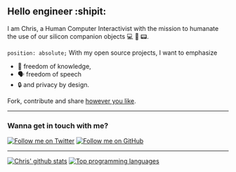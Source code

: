 Hello engineer :shipit:
----

I am Chris, a Human Computer Interactivist with the mission to humanate the use of our silicon companion objects :computer: :fax: :pager:. 

`position: absolute;` With my open source projects, I want to emphasize
- :brain: freedom of knowledge, 
- 🗣 freedom of speech
- :lock: and privacy by design.

Fork, contribute and share [however you like](https://en.wikipedia.org/wiki/WTFPL).

----
### Wanna get in touch with me?
<a href="https://twitter.com/common_ux" target="_blank"><img src="https://img.shields.io/twitter/follow/common_ux?color=blue&logo=twitter&logoColor=white&style=plastic" alt="Follow me on Twitter" /></a>
<a href="https://github.com/xu-chris" target="_blank"><img src="https://img.shields.io/github/followers/xu-chris?color=purple&label=Github&logo=github&logoColor=white&style=plastic" alt="Follow me on GitHub" /></a>

----

[![Chris' github stats](https://github-readme-stats-git-master.creichel.vercel.app/api?username=xu-chris&show_icons=true)](https://github.com/xu-chris/github-readme-stats)
[![Top programming languages](https://github-readme-stats-git-master.creichel.vercel.app/api/top-langs/?username=xu-chris&?hide_langs_below=1)](https://github.com/xu-chris/github-readme-stats)
